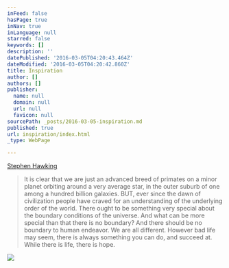 ```yaml
---
inFeed: false
hasPage: true
inNav: true
inLanguage: null
starred: false
keywords: []
description: ''
datePublished: '2016-03-05T04:20:43.464Z'
dateModified: '2016-03-05T04:20:42.860Z'
title: Inspiration
author: []
authors: []
publisher:
  name: null
  domain: null
  url: null
  favicon: null
sourcePath: _posts/2016-03-05-inspiration.md
published: true
url: inspiration/index.html
_type: WebPage

---
```

[Stephen
Hawking][0]

> It is clear that we are just an advanced breed of
> primates on a minor planet orbiting around a very average star, in the outer
> suburb of one among a hundred billion galaxies. BUT, ever since the dawn of
> civilization people have craved for an understanding of the underlying order of
> the world. There ought to be something very special about the boundary
> conditions of the universe. And what can be more special than that there is no
> boundary? And there should be no boundary to human endeavor. We are all different.
> However bad life may seem, there is always something you can do, and succeed
> at. While there is life, there is hope.

![](https://the-grid-user-content.s3-us-west-2.amazonaws.com/22b510aa-381b-4061-9aa9-710e648a6f63.jpg)

[0]: http://m.imdb.com/name/nm1519666